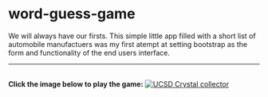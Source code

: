 # word-guess-game
We will always have our firsts. This simple little app filled with a short list of automobile manufactuers was my first atempt at setting bootstrap as the form and functionality of the end users interface. 
<hr>
<br>
<strong>Click the image below to play the game:</strong>

<a href="https://rogueathletic.github.io/word-guess-game/">
  <img src="https://i.imgur.com/6nVzH2l.png" alt="UCSD Crystal collector ">
</a>
